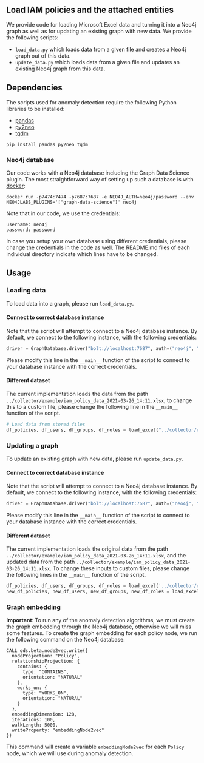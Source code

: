 ## Load IAM policies and the attached entities
We provide code for loading Microsoft Excel data and turning it into a Neo4j graph as well as for updating an existing graph with new data.
We provide the following scripts:
 * `load_data.py` which loads data from a given file and creates a Neo4j graph out of this data.
 * `update_data.py` which loads data from a given file and updates an existing Neo4j graph from this data.

## Dependencies
The scripts used for anomaly detection require the following Python libraries to be installed:
 * [pandas](https://pandas.pydata.org/)
 * [py2neo](https://py2neo.org/2021.1/)
 * [tqdm](https://tqdm.github.io/)

```
pip install pandas py2neo tqdm
```

### Neo4j database
Our code works with a Neo4j database including the Graph Data Science plugin.
The most straightforward way of setting up such a database is with [docker](https://neo4j.com/developer/docker/):
```
docker run -p7474:7474 -p7687:7687 -e NEO4J_AUTH=neo4j/password --env NEO4JLABS_PLUGINS='["graph-data-science"]' neo4j
```

Note that in our code, we use the credentials:
```
username: neo4j
password: password
```
In case you setup your own database using different credentials, please change the credentials in the code as well.
The README.md files of each individual directory indicate which lines have to be changed.

## Usage

### Loading data
To load data into a graph, please run `load_data.py`.

#### Connect to correct database instance
Note that the script will attempt to connect to a Neo4j database instance.
By default, we connect to the following instance, with the following credentials:
```python
driver = GraphDatabase.driver("bolt://localhost:7687", auth=("neo4j", "password"))
```
Please modify this line in the `__main__` function of the script to connect to your database instance with the correct credentials.

#### Different dataset
The current implementation loads the data from the path `../collector/example/iam_policy_data_2021-03-26_14:11.xlsx`, to change this to a custom file, please change the following line in the `__main__` function of the script.
```python
# Load data from stored files
df_policies, df_users, df_groups, df_roles = load_excel("../collector/example/iam_policy_data_2021-03-26_14:11.xlsx")
```

### Updating a graph
To update an existing graph with new data, please run `update_data.py`.

#### Connect to correct database instance
Note that the script will attempt to connect to a Neo4j database instance.
By default, we connect to the following instance, with the following credentials:
```python
driver = GraphDatabase.driver("bolt://localhost:7687", auth=("neo4j", "password"))
```
Please modify this line in the `__main__` function of the script to connect to your database instance with the correct credentials.

#### Different dataset
The current implementation loads the original data from the path `../collector/example/iam_policy_data_2021-03-26_14:11.xlsx`,
and the updated data from the path `../collector/example/iam_policy_data_2021-03-26_14:11.xlsx`.
To change these inputs to custom files, please change the following lines in the `__main__` function of the script.
```python
df_policies, df_users, df_groups, df_roles = load_excel('../collector/example/iam_policy_data_2021-03-26_14:11.xlsx')
new_df_policies, new_df_users, new_df_groups, new_df_roles = load_excel('../collector/example/iam_policy_data_2021-03-26_14:11.xlsx')
```

### Graph embedding
**Important**: To run any of the anomaly detection algorithms, we must create the graph embedding through the Neo4j database, otherwise we will miss some features.
To create the graph embedding for each policy node, we run the following command on the Neo4j database:
```
CALL gds.beta.node2vec.write({
  nodeProjection: "Policy",
  relationshipProjection: {
    contains: {
      type: "CONTAINS",
      orientation: "NATURAL"
    },
    works_on: {
      type: "WORKS_ON",
      orientation: "NATURAL"
    }
  },
  embeddingDimension: 128,
  iterations: 100,
  walkLength: 5000,
  writeProperty: "embeddingNode2vec"
})
```

This command will create a variable `embeddingNode2vec` for each `Policy` node, which we will use during anomaly detection.
